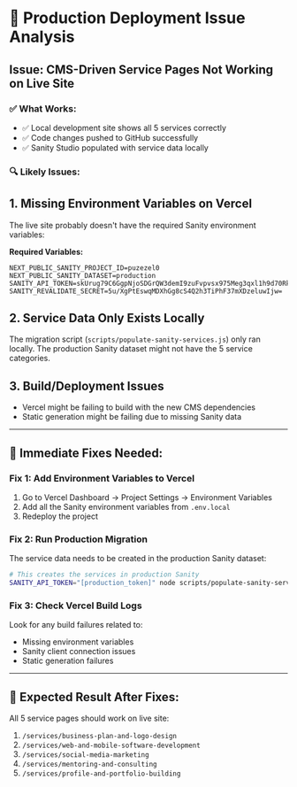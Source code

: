 # 🚨 Production Deployment Issue Analysis

## Issue: CMS-Driven Service Pages Not Working on Live Site

### ✅ What Works:
- ✅ Local development site shows all 5 services correctly
- ✅ Code changes pushed to GitHub successfully
- ✅ Sanity Studio populated with service data locally

### 🔍 Likely Issues:

## 1. **Missing Environment Variables on Vercel**
The live site probably doesn't have the required Sanity environment variables:

**Required Variables:**
```
NEXT_PUBLIC_SANITY_PROJECT_ID=puzezel0
NEXT_PUBLIC_SANITY_DATASET=production  
SANITY_API_TOKEN=skUrug79C6GgpNjoSDGrQW3demI9zuFvpvsx975Meg3qxl1h9d70Rk2wxWIbnGnRbohHNmJfEvfQI1IE1ffowSaCRiVn82UYF7GYSsOCmOzH2AsKKxlTSsNAiX4OfKseFrfsB8y7hf4jbV8pbPzEcJ79gBr4VSQkH0DUnBNL0gIlF1euaeGZ
SANITY_REVALIDATE_SECRET=5u/XgPtEswqMDXhGg8cS4Q2h3TiPhF37mXDzeluwIjw=
```

## 2. **Service Data Only Exists Locally**
The migration script (`scripts/populate-sanity-services.js`) only ran locally. The production Sanity dataset might not have the 5 service categories.

## 3. **Build/Deployment Issues**
- Vercel might be failing to build with the new CMS dependencies
- Static generation might be failing due to missing Sanity data

---

## 🔧 **Immediate Fixes Needed:**

### **Fix 1: Add Environment Variables to Vercel**
1. Go to Vercel Dashboard → Project Settings → Environment Variables
2. Add all the Sanity environment variables from `.env.local`
3. Redeploy the project

### **Fix 2: Run Production Migration** 
The service data needs to be created in the production Sanity dataset:
```bash
# This creates the services in production Sanity
SANITY_API_TOKEN="[production_token]" node scripts/populate-sanity-services.js
```

### **Fix 3: Check Vercel Build Logs**
Look for any build failures related to:
- Missing environment variables
- Sanity client connection issues  
- Static generation failures

---

## 🎯 **Expected Result After Fixes:**
All 5 service pages should work on live site:
1. `/services/business-plan-and-logo-design` 
2. `/services/web-and-mobile-software-development`
3. `/services/social-media-marketing`
4. `/services/mentoring-and-consulting` 
5. `/services/profile-and-portfolio-building`